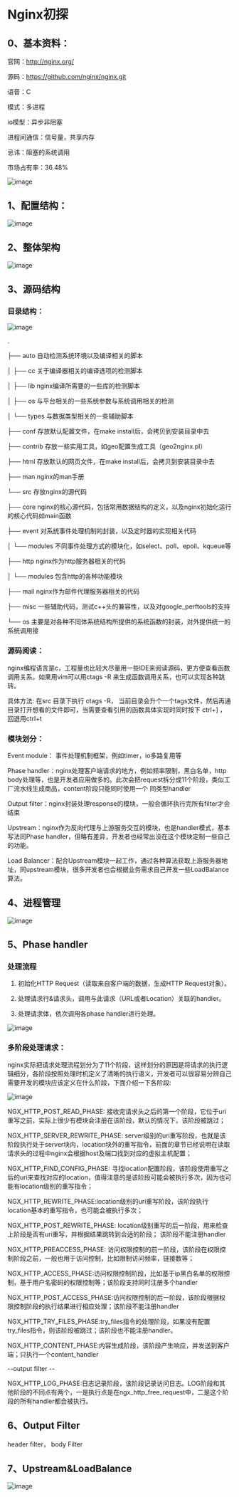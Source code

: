 # Nginx初探


## 0、基本资料：


官网：http://nginx.org/


源码：https://github.com/nginx/nginx.git


语音：C


模式：多进程


io模型：异步非阻塞


进程间通信：信号量，共享内存

忌讳：阻塞的系统调用

市场占有率：36.48%

![image](https://github.com/zhaoxiwu/nginx_study/blob/main/pic/1.png)



## 1、配置结构：

![image](https://github.com/zhaoxiwu/nginx_study/blob/main/pic/2.png)


## 2、整体架构

![image](https://github.com/zhaoxiwu/nginx_study/blob/main/pic/3.png)


## 3、源码结构

### 目录结构：


![image](https://github.com/zhaoxiwu/nginx_study/blob/main/pic/4.png)

.

├── auto            自动检测系统环境以及编译相关的脚本

│   ├── cc          关于编译器相关的编译选项的检测脚本

│   ├── lib         nginx编译所需要的一些库的检测脚本

│   ├── os          与平台相关的一些系统参数与系统调用相关的检测

│   └── types       与数据类型相关的一些辅助脚本

├── conf            存放默认配置文件，在make install后，会拷贝到安装目录中去

├── contrib         存放一些实用工具，如geo配置生成工具（geo2nginx.pl）

├── html            存放默认的网页文件，在make install后，会拷贝到安装目录中去

├── man             nginx的man手册

└── src             存放nginx的源代码

├── core        nginx的核心源代码，包括常用数据结构的定义，以及nginx初始化运行的核心代码如main函数

├── event       对系统事件处理机制的封装，以及定时器的实现相关代码

│   └── modules 不同事件处理方式的模块化，如select、poll、epoll、kqueue等

├── http        nginx作为http服务器相关的代码

│   └── modules 包含http的各种功能模块

├── mail        nginx作为邮件代理服务器相关的代码

├── misc        一些辅助代码，测试c++头的兼容性，以及对google_perftools的支持

└── os          主要是对各种不同体系统结构所提供的系统函数的封装，对外提供统一的系统调用接


### 源码阅读：

nginx编程语言是c，工程量也比较大尽量用一些IDE来阅读源码，更方便查看函数调用关系。如果用vim可以用ctags -R 来生成函数调用关系，也可以实现各种跳转。

具体方法: 在src 目录下执行 ctags -R， 当前目录会升个一个tags文件，然后再通目录打开想看的文件即可，当需要查看引用的函数具体实现时同时按下 ctrl+] ，回退用ctrl+t

### 模块划分：

Event module： 事件处理机制框架，例如timer，io多路复用等

Phase handler：nginx处理客户端请求的地方，例如频率限制，黑白名单，http body处理等，也是开发者应用做多的。此次会把request拆分成11个阶段，类似工厂流水线生成商品，content阶段只能同时使用一个
同类型handler

Output filter：nginx封装处理response的模块，一般会循环执行完所有filter才会结束

Upstream：nginx作为反向代理与上游服务交互的模块，也是handler模式，基本写法同Phase handler，但略有差异，开发者也经常出没在这个模块定制一些自己的功能。

Load Balancer：配合Upstream模块一起工作，通过各种算法获取上游服务器地址，同upstream模块，很多开发者也会根据业务需求自己开发一些LoadBalance算法。

## 4、进程管理

![image](https://github.com/zhaoxiwu/nginx_study/blob/main/pic/5.png)



## 5、Phase handler

### 处理流程

1. 初始化HTTP Request（读取来自客户端的数据，生成HTTP Request对象）。

2. 处理请求行&请求头，调用与此请求（URL或者Location）关联的handler。

3. 处理请求体，依次调用各phase handler进行处理。

![image](https://github.com/zhaoxiwu/nginx_study/blob/main/pic/6.png)

### 多阶段处理请求：

nginx实际把请求处理流程划分为了11个阶段，这样划分的原因是将请求的执行逻辑细分，各阶段按照处理时机定义了清晰的执行语义，开发者可以很容易分辨自己需要开发的模块应该定义在什么阶段，下面介绍一下各阶段:


![image](https://github.com/zhaoxiwu/nginx_study/blob/main/pic/7.png)

NGX_HTTP_POST_READ_PHASE:  接收完请求头之后的第一个阶段，它位于uri重写之前，实际上很少有模块会注册在该阶段，默认的情况下，该阶段被跳过；

NGX_HTTP_SERVER_REWRITE_PHASE: server级别的uri重写阶段，也就是该阶段执行处于server块内，location块外的重写指令，前面的章节已经说明在读取请求头的过程中nginx会根据host及端口找到对应的虚拟主机配置；

NGX_HTTP_FIND_CONFIG_PHASE:  寻找location配置阶段，该阶段使用重写之后的uri来查找对应的location，值得注意的是该阶段可能会被执行多次，因为也可能有location级别的重写指令；

NGX_HTTP_REWRITE_PHASE:location级别的uri重写阶段，该阶段执行location基本的重写指令，也可能会被执行多次；

NGX_HTTP_POST_REWRITE_PHASE:    location级别重写的后一阶段，用来检查上阶段是否有uri重写，并根据结果跳转到合适的阶段； 该阶段不能注册handler

NGX_HTTP_PREACCESS_PHASE: 访问权限控制的前一阶段，该阶段在权限控制阶段之前，一般也用于访问控制，比如限制访问频率，链接数等；

NGX_HTTP_ACCESS_PHASE:访问权限控制阶段，比如基于ip黑白名单的权限控制，基于用户名密码的权限控制等；该阶段支持同时注册多个handler

NGX_HTTP_POST_ACCESS_PHASE:访问权限控制的后一阶段，该阶段根据权限控制阶段的执行结果进行相应处理；该阶段不能注册handler

NGX_HTTP_TRY_FILES_PHASE:try_files指令的处理阶段，如果没有配置try_files指令，则该阶段被跳过；该阶段也不能注册handler。

NGX_HTTP_CONTENT_PHASE:内容生成阶段，该阶段产生响应，并发送到客户端；只执行一个content_handler

--output filter --

NGX_HTTP_LOG_PHASE:日志记录阶段，该阶段记录访问日志。LOG阶段和其他阶段的不同点有两个，一是执行点是在ngx_http_free_request中，二是这个阶段的所有handler都会被执行。

## 6、Output Filter

header filter， body Filter

## 7、Upstream&LoadBalance

![image](https://github.com/zhaoxiwu/nginx_study/blob/main/pic/8.png)
